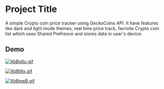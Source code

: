 
# Project Title

A simple Crypto coin price tracker using GeckoCoins API.
It have features like dark and light mode themes, real time price track,
favroite Crypto coin list which uses Shared Prefrence and stores data in user's device.


## Demo


[![XbBs6u.gif](https://iili.io/XbBs6u.gif)](https://freeimage.host/) 

[![XbBt8x.gif](https://iili.io/XbBt8x.gif)](https://freeimage.host/)

[![XbBpwB.gif](https://iili.io/XbBpwB.gif)](https://freeimage.host/)


